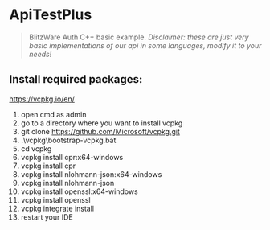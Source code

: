 # ApiTestPlus
> BlitzWare Auth C++ basic example.
*Disclaimer: these are just very basic implementations of our api in some languages, modify it to your needs!*

## Install required packages:
https://vcpkg.io/en/
1. open cmd as admin
2. go to a directory where you want to install vcpkg
3. git clone https://github.com/Microsoft/vcpkg.git
4. .\vcpkg\bootstrap-vcpkg.bat
5. cd vcpkg
6. vcpkg install cpr:x64-windows
7. vcpkg install cpr
8. vcpkg install nlohmann-json:x64-windows
9. vcpkg install nlohmann-json
10. vcpkg install openssl:x64-windows
11. vcpkg install openssl
12. vcpkg integrate install
13. restart your IDE
